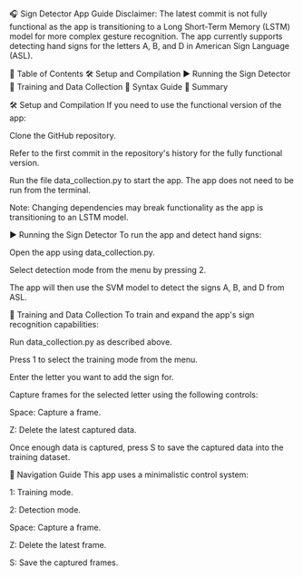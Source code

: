 🎧 Sign Detector App Guide
Disclaimer: The latest commit is not fully functional as the app is transitioning to a Long Short-Term Memory (LSTM) model for more complex gesture recognition. The app currently supports detecting hand signs for the letters A, B, and D in American Sign Language (ASL).

📁 Table of Contents
🛠 Setup and Compilation
▶️ Running the Sign Detector
📲 Training and Data Collection
📂 Syntax Guide
🔗 Summary

🛠 Setup and Compilation
If you need to use the functional version of the app:

Clone the GitHub repository.

Refer to the first commit in the repository's history for the fully functional version.

Run the file data_collection.py to start the app. The app does not need to be run from the terminal.

Note: Changing dependencies may break functionality as the app is transitioning to an LSTM model.

▶️ Running the Sign Detector
To run the app and detect hand signs:

Open the app using data_collection.py.

Select detection mode from the menu by pressing 2.

The app will then use the SVM model to detect the signs A, B, and D from ASL.

📲 Training and Data Collection
To train and expand the app's sign recognition capabilities:

Run data_collection.py as described above.

Press 1 to select the training mode from the menu.

Enter the letter you want to add the sign for.

Capture frames for the selected letter using the following controls:

Space: Capture a frame.

Z: Delete the latest captured data.

Once enough data is captured, press S to save the captured data into the training dataset.

📂 Navigation Guide
This app uses a minimalistic control system:

1: Training mode.

2: Detection mode.

Space: Capture a frame.

Z: Delete the latest frame.

S: Save the captured frames.

